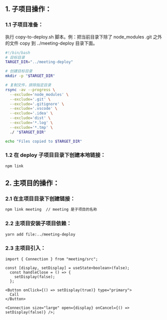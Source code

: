## 1. 子项目操作：

### 1.1 子项目准备：

执行 copy-to-deploy.sh 脚本。例：把当前目录下除了 node_modules .git 之外的文件 copy 到 ../meeting-deploy 目录下面。

```bash
#!/bin/bash
# 目标目录
TARGET_DIR="../meeting-deploy"

# 创建目标目录
mkdir -p "$TARGET_DIR"

# 复制文件，排除指定目录
rsync -av --progress \
  --exclude='node_modules' \
  --exclude='.git' \
  --exclude='.gitignore' \
  --exclude='.vscode' \
  --exclude='.idea' \
  --exclude='dist' \
  --exclude='*.log' \
  --exclude='*.tmp' \
  ./ "$TARGET_DIR"

echo "Files copied to $TARGET_DIR"
```

### 1.2 在 deploy 子项目目录下创建本地链接：

```bash
npm link
```

## 2. 主项目的操作：

### 2.1 在主项目目录下创建链接：

```bash
npm link meeting  // meeting 是子项目的名称
```

### 2.2 主项目安装子项目依赖：

```bash
yarn add file:../meeting-deploy
```

### 2.3 主项目引入：

```tsx
import { Connection } from "meeting/src";

const [display, setDisplay] = useState<boolean>(false);
  const handleClose = () => {
    setDisplay(false);
  };

<Button onClick={() => setDisplay(true)} type="primary">
  Call
</Button>

<Connection size="large" open={display} onCancel={() => setDisplay(false)} />;
```
